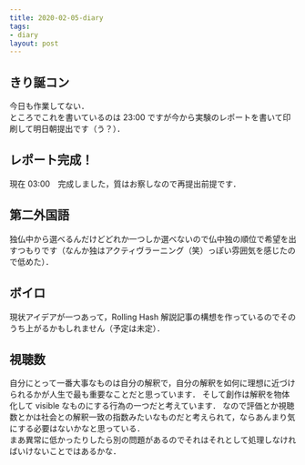 ```yaml
---
title: 2020-02-05-diary
tags:
- diary
layout: post
---
```


## きり誕コン
今日も作業してない．<br>
ところでこれを書いているのは 23:00 ですが今から実験のレポートを書いて印刷して明日朝提出です（う？）．

## レポート完成！
現在 03:00　完成しました，質はお察しなので再提出前提です．<br>

## 第二外国語
独仏中から選べるんだけどどれか一つしか選べないので仏中独の順位で希望を出すつもりです（なんか独はアクティヴラーニング（笑）っぽい雰囲気を感じたので低めた）．<br>

## ボイロ
現状アイデアが一つあって，Rolling Hash 解説記事の構想を作っているのでそのうち上がるかもしれません（予定は未定）．<br>

## 視聴数
自分にとって一番大事なものは自分の解釈で，自分の解釈を如何に理想に近づけられるかが人生で最も重要なことだと思っています．
そして創作は解釈を物体化して visible なものにする行為の一つだと考えています．
なので評価とか視聴数とかは社会との解釈一致の指数みたいなものだと考えられて，ならあんまり気にする必要はないかなと思っている．<br>
まあ異常に低かったりしたら別の問題があるのでそれはそれとして処理しなければいけないことではあるかな．